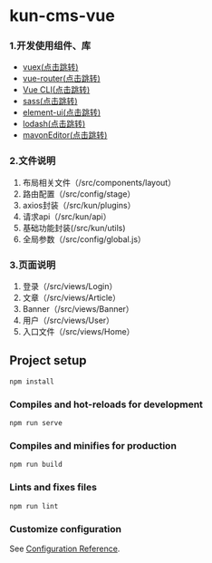 # kun-cms-vue

### 1.开发使用组件、库

- [vuex(点击跳转)](https://vuex.vuejs.org/zh/)
- [vue-router(点击跳转)](https://router.vuejs.org/zh/)
- [Vue CLI(点击跳转)](https://cli.vuejs.org/zh/)
- [sass(点击跳转)](https://www.sass.hk/)
- [element-ui(点击跳转)](https://element.eleme.cn/#/zh-CN/component/menu)
- [lodash(点击跳转)](https://www.lodashjs.com/)
- [mavonEditor(点击跳转)](https://www.npmjs.com/package/mavon-editor)

### 2.文件说明

1. 布局相关文件（/src/components/layout）
2. 路由配置（/src/config/stage）
3. axios封装（/src/kun/plugins）
4. 请求api（/src/kun/api）
5. 基础功能封装(/src/kun/utils)
6. 全局参数（/src/config/global.js）

### 3.页面说明

1. 登录（/src/views/Login）
2. 文章（/src/views/Article）
3. Banner（/src/views/Banner）
4. 用户（/src/views/User）
5. 入口文件（/src/views/Home）

## Project setup
```
npm install
```

### Compiles and hot-reloads for development
```
npm run serve
```

### Compiles and minifies for production
```
npm run build
```

### Lints and fixes files
```
npm run lint
```

### Customize configuration
See [Configuration Reference](https://cli.vuejs.org/config/).
